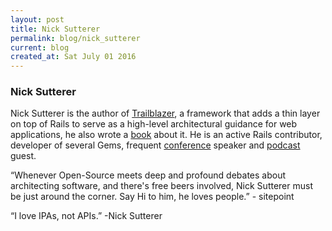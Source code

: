 ```yaml
---
layout: post
title: Nick Sutterer
permalink: blog/nick_sutterer
current: blog
created_at: Sat July 01 2016
---
```


### Nick Sutterer

Nick Sutterer is the author of [Trailblazer](http://trailblazer.to/), a framework that adds a thin layer on top of Rails to serve as a high-level architectural guidance for web applications, he also wrote a [book](https://leanpub.com/u/apotonick) about it. He is an active Rails contributor, developer of several Gems, frequent [conference](https://www.youtube.com/watch?v=PJZQkqn8g4U) speaker and [podcast](https://devchat.tv/ruby-rogues/206-rr-trailblazer-with-nick-sutterer) guest.

“Whenever Open-Source meets deep and profound debates about architecting software, and there's free beers involved, Nick Sutterer must be just around the corner. Say Hi to him, he loves people.” - sitepoint

“I love IPAs, not APIs.” -Nick Sutterer
